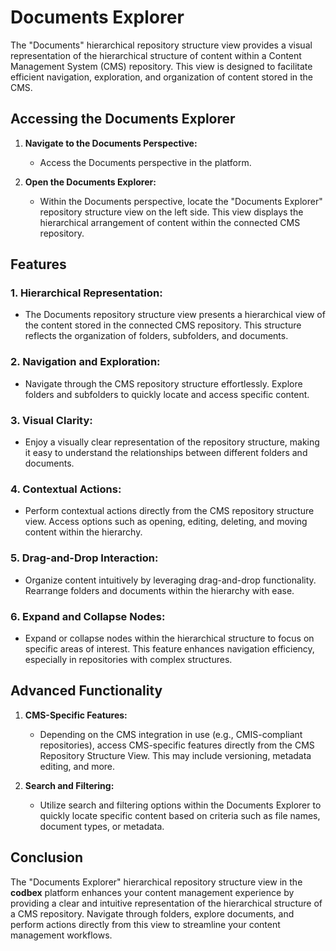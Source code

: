 # Documents Explorer

The "Documents" hierarchical repository structure view provides a visual representation of the hierarchical structure of content within a Content Management System (CMS) repository. This view is designed to facilitate efficient navigation, exploration, and organization of content stored in the CMS.

## Accessing the Documents Explorer

1. **Navigate to the Documents Perspective:**
   - Access the Documents perspective in the platform.

2. **Open the Documents Explorer:**
   - Within the Documents perspective, locate the "Documents Explorer" repository structure view on the left side. This view displays the hierarchical arrangement of content within the connected CMS repository.

## Features

### 1. **Hierarchical Representation:**
   - The Documents repository structure view presents a hierarchical view of the content stored in the connected CMS repository. This structure reflects the organization of folders, subfolders, and documents.

### 2. **Navigation and Exploration:**
   - Navigate through the CMS repository structure effortlessly. Explore folders and subfolders to quickly locate and access specific content.

### 3. **Visual Clarity:**
   - Enjoy a visually clear representation of the repository structure, making it easy to understand the relationships between different folders and documents.

### 4. **Contextual Actions:**
   - Perform contextual actions directly from the CMS repository structure view. Access options such as opening, editing, deleting, and moving content within the hierarchy.

### 5. **Drag-and-Drop Interaction:**
   - Organize content intuitively by leveraging drag-and-drop functionality. Rearrange folders and documents within the hierarchy with ease.

### 6. **Expand and Collapse Nodes:**
   - Expand or collapse nodes within the hierarchical structure to focus on specific areas of interest. This feature enhances navigation efficiency, especially in repositories with complex structures.

## Advanced Functionality

1. **CMS-Specific Features:**
   - Depending on the CMS integration in use (e.g., CMIS-compliant repositories), access CMS-specific features directly from the CMS Repository Structure View. This may include versioning, metadata editing, and more.

2. **Search and Filtering:**
   - Utilize search and filtering options within the Documents Explorer to quickly locate specific content based on criteria such as file names, document types, or metadata.


## Conclusion

The "Documents Explorer" hierarchical repository structure view in the __codbex__ platform enhances your content management experience by providing a clear and intuitive representation of the hierarchical structure of a CMS repository. Navigate through folders, explore documents, and perform actions directly from this view to streamline your content management workflows.
